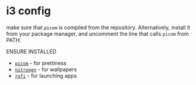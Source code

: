 # i3 config

make sure that `picom` is compiled from
the repository. Alternatively, install it
from your package manager, and uncomment the
line that calls `picom` from PATH.

ENSURE INSTALLED
 * [`picom`](https://github.com/yshui/picom) - for prettiness
 * [`nitrogen`](https://github.com/nitrogen/nitrogen) - for wallpapers
 * [`rofi`](https://github.com/davatorium/rofi) - for launching apps

